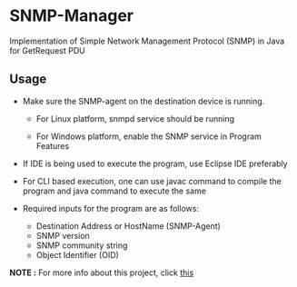 # SNMP-Manager
Implementation of Simple Network Management Protocol (SNMP) in Java for GetRequest PDU

## Usage
* Make sure the SNMP-agent on the destination device is running.

  * For Linux platform, snmpd service should be running
  
  * For Windows platform, enable the SNMP service in Program Features
  
* If IDE is being used to execute the program, use Eclipse IDE preferably

* For CLI based execution, one can use javac command to compile the program and java command to execute the same

* Required inputs for the program are as follows:
  * Destination Address or HostName (SNMP-Agent)
  * SNMP version
  * SNMP community string
  * Object Identifier (OID)

__NOTE :__ For more info about this project, click [this](https://github.com/Saurabh702/SNMP-Manager/blob/master/Report.pdf)
